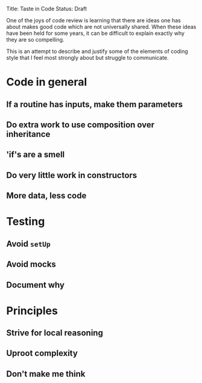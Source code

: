 Title: Taste in Code
Status: Draft

One of the joys of code review is learning that there are ideas one has about 
makes good code which are not universally shared. When these ideas have been
held for some years, it can be difficult to explain exactly why they are so
compelling.

This is an attempt to describe and justify some of the elements of coding style
that I feel most strongly about but struggle to communicate.

# Code in general

## If a routine has inputs, make them parameters

## Do extra work to use composition over inheritance

## 'if's are a smell

## Do very little work in constructors

## More data, less code


# Testing

## Avoid `setUp` 

## Avoid mocks

## Document why


# Principles

## Strive for local reasoning

## Uproot complexity

## Don't make me think

